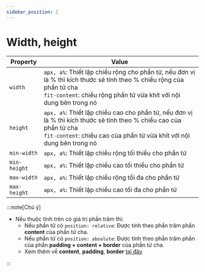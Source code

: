 ```yaml
---
sidebar_position: 2
---
```


# Width, height

| Property     | Value                                                                                                                                                                                            |
| ------------ | ------------------------------------------------------------------------------------------------------------------------------------------------------------------------------------------------ |
| `width`      | `apx, a%`: Thiết lập chiều rộng cho phần tử, nếu đơn vị là % thì kích thước sẽ tính theo % chiều rộng của phần tử cha<br />`fit-content`: chiều rộng phần tử vừa khít với nội dung bên trong nó  |
| `height`     | `apx, a%`: Thiết lập chiều cao cho phần tử, nếu đơn vị là % thì kích thước sẽ tính theo % chiều cao của phần tử cha<br />`fit-content`: chiều cao của phần tử vừa khít với nội dung bên trong nó |
| `min-width`  | `apx, a%`: Thiết lập chiều rộng tối thiểu cho phần tử                                                                                                                                            |
| `min-height` | `apx, a%`: Thiết lập chiều cao tối thiểu cho phần tử                                                                                                                                             |
| `max-width`  | `apx, a%`: Thiết lập chiều rộng tối đa cho phần tử                                                                                                                                               |
| `max-height` | `apx, a%`: Thiết lập chiều cao tối đa cho phần tử                                                                                                                                                |

:::note[Chú ý]

- Nếu thuộc tính trên có giá trị phần trăm thì:
  - Nếu phần tử có `position: relative`: Được tính theo phần trăm phần **content** của phần tử cha.
  - Nếu phần tử có `position: absolute`: Được tính theo phần trăm phần của phần **padding + content + border** của phần tử cha.
  - Xem thêm về **content**, **padding**, **border** [tại đây](./layout-of-element)

:::

